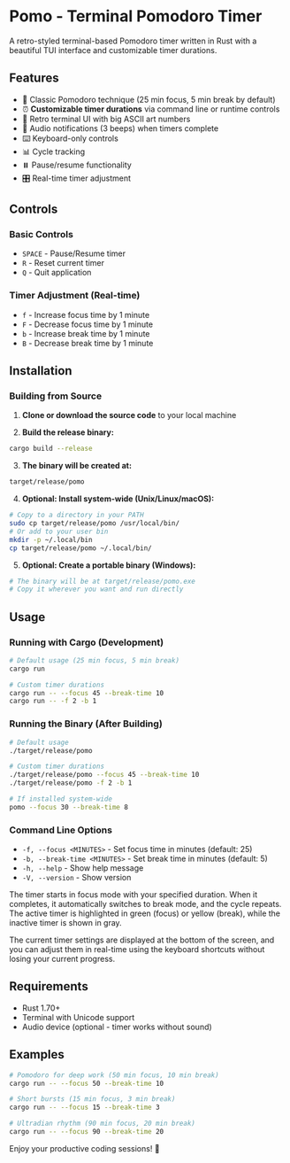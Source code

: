 # Pomo - Terminal Pomodoro Timer

A retro-styled terminal-based Pomodoro timer written in Rust with a beautiful TUI interface and customizable timer durations.

## Features

- 🍅 Classic Pomodoro technique (25 min focus, 5 min break by default)
- ⏰ **Customizable timer durations** via command line or runtime controls
- 🎨 Retro terminal UI with big ASCII art numbers
- 🔔 Audio notifications (3 beeps) when timers complete
- ⌨️  Keyboard-only controls
- 📊 Cycle tracking
- ⏸️  Pause/resume functionality
- 🎛️  Real-time timer adjustment

## Controls

### Basic Controls
- `SPACE` - Pause/Resume timer
- `R` - Reset current timer
- `Q` - Quit application

### Timer Adjustment (Real-time)
- `f` - Increase focus time by 1 minute
- `F` - Decrease focus time by 1 minute
- `b` - Increase break time by 1 minute
- `B` - Decrease break time by 1 minute

## Installation

### Building from Source

1. **Clone or download the source code** to your local machine

2. **Build the release binary:**
```bash
cargo build --release
```

3. **The binary will be created at:**
```bash
target/release/pomo
```

4. **Optional: Install system-wide (Unix/Linux/macOS):**
```bash
# Copy to a directory in your PATH
sudo cp target/release/pomo /usr/local/bin/
# Or add to your user bin
mkdir -p ~/.local/bin
cp target/release/pomo ~/.local/bin/
```

5. **Optional: Create a portable binary (Windows):**
```bash
# The binary will be at target/release/pomo.exe
# Copy it wherever you want and run directly
```

## Usage

### Running with Cargo (Development)
```bash
# Default usage (25 min focus, 5 min break)
cargo run

# Custom timer durations
cargo run -- --focus 45 --break-time 10
cargo run -- -f 2 -b 1
```

### Running the Binary (After Building)
```bash
# Default usage
./target/release/pomo

# Custom timer durations  
./target/release/pomo --focus 45 --break-time 10
./target/release/pomo -f 2 -b 1

# If installed system-wide
pomo --focus 30 --break-time 8
```

### Command Line Options
- `-f, --focus <MINUTES>` - Set focus time in minutes (default: 25)
- `-b, --break-time <MINUTES>` - Set break time in minutes (default: 5)
- `-h, --help` - Show help message
- `-V, --version` - Show version

The timer starts in focus mode with your specified duration. When it completes, it automatically switches to break mode, and the cycle repeats. The active timer is highlighted in green (focus) or yellow (break), while the inactive timer is shown in gray.

The current timer settings are displayed at the bottom of the screen, and you can adjust them in real-time using the keyboard shortcuts without losing your current progress.

## Requirements

- Rust 1.70+
- Terminal with Unicode support
- Audio device (optional - timer works without sound)

## Examples

```bash
# Pomodoro for deep work (50 min focus, 10 min break)
cargo run -- --focus 50 --break-time 10

# Short bursts (15 min focus, 3 min break)
cargo run -- --focus 15 --break-time 3

# Ultradian rhythm (90 min focus, 20 min break)
cargo run -- --focus 90 --break-time 20
```

Enjoy your productive coding sessions! 🚀
